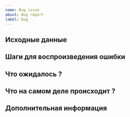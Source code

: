 ```yaml
---
name: Bug issue
about: Bug report
label: bug
---
```


## Исходные данные

<!-- Ссылка на на каком странице возникает баг) -->

<!-- исходный код) -->

## Шаги для воспроизведения ошибки

<!-- 1 На странице example.com/form -->

<!-- 2 Выбрал input "Phone Number" -->

<!-- 3 При вводе в input, вводим любые цифры -->

<!-- P.S. По желанию можно gif вставить -->

## Что ожидалось ?

<!-- При заполнение формы, форма пропустить нас дальше -->

## Что на самом деле происходит ?

<!-- Возникает ошибка, и форма становиться не активным) -->

## Дополнительная информация
